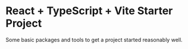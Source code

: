 # React + TypeScript + Vite Starter Project

Some basic packages and tools to get a project started reasonably well.
